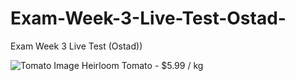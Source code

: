 # Exam-Week-3-Live-Test-Ostad-
Exam Week 3 Live Test (Ostad))


![Tomato Image](https://example.com/tomato.jpg)
Heirloom Tomato - $5.99 / kg

